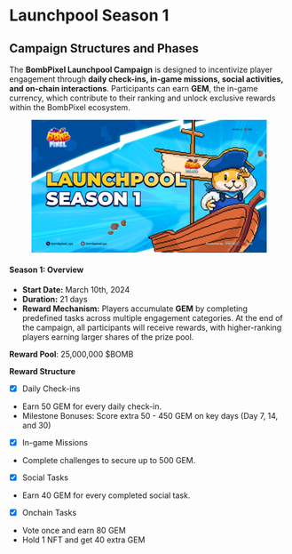 # Launchpool Season 1

## Campaign Structures and Phases

The **BombPixel Launchpool Campaign** is designed to incentivize player engagement through **daily check-ins, in-game missions, social activities, and on-chain interactions**. Participants can earn **GEM**, the in-game currency, which contribute to their ranking and unlock exclusive rewards within the BombPixel ecosystem.

<figure><img src="../.gitbook/assets/INVITE YOUR FRIENDS.jpg" alt=""><figcaption></figcaption></figure>

#### **Season 1: Overview**

* **Start Date:** March 10th, 2024
* **Duration:** 21 days
* **Reward Mechanism:** Players accumulate **GEM** by completing predefined tasks across multiple engagement categories. At the end of the campaign, all participants will receive rewards, with higher-ranking players earning larger shares of the prize pool.

**Reward Pool**: 25,000,000 $BOMB

**Reward Structure**

* [x] Daily Check-ins

- Earn 50 GEM for every daily check-in.
- Milestone Bonuses: Score extra 50 - 450 GEM on key days (Day 7, 14, and 30)

* [x] In-game Missions

- Complete challenges to secure up to 500 GEM.

* [x] Social Tasks

- Earn 40 GEM for every completed social task.

* [x] Onchain Tasks

- Vote once and earn 80 GEM
- Hold 1 NFT and get 40 extra GEM
